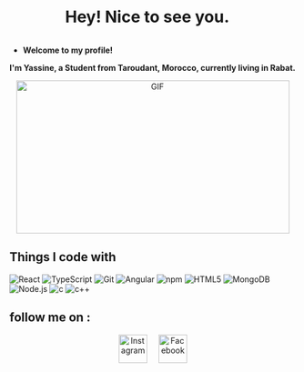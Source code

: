 <div align="center" style="display: flex; justify-content: center; gap: 20px; margin-top: 10px;">
<h1>Hey! Nice to see you.<h1>
</div>

- **Welcome to my profile!**

**I'm Yassine, a Student from Taroudant, Morocco, currently living in Rabat.**

<div align="center" style="display: flex; justify-content: center; gap: 10px; flex-wrap: wrap;">
    <img src="https://media.giphy.com/media/MDJ9IbxxvDUQM/giphy.gif" width="480" height="269" alt="GIF" class="gif-landscape">
</div>

## Things I code with

![React](https://img.shields.io/badge/-React-61DAFB?logo=react&logoColor=white)  ![TypeScript](https://img.shields.io/badge/-TypeScript-007ACC?logo=typescript&logoColor=white)  ![Git](https://img.shields.io/badge/-Git-F05032?logo=git&logoColor=white)  ![Angular](https://img.shields.io/badge/-Angular-E23237?logo=angular&logoColor=white)  ![npm](https://img.shields.io/badge/-npm-CB3837?logo=npm&logoColor=white)  ![HTML5](https://img.shields.io/badge/-HTML5-E34F26?logo=html5&logoColor=white)  ![MongoDB](https://img.shields.io/badge/-MongoDB-47A248?logo=mongodb&logoColor=white)  ![Node.js](https://img.shields.io/badge/-Node.js-8CC84B?logo=node.js&logoColor=white) ![c](https://img.shields.io/badge/-c-8CC84B?logo=c&logoColor=blue) ![c++](https://img.shields.io/badge/-c++-8CC84B?logo=c++&logoColor=purple)

## follow me on :

<div align="center" style="display: flex; justify-content: center; gap: 20px; margin-top: 10px;">
    <a href="https://www.instagram.com/yassine.ajagrou" target="_blank">
        <img src="https://upload.wikimedia.org/wikipedia/commons/a/a5/Instagram_icon.png" alt="Instagram" width="50" height="50">
    </a>
    <a href="https://www.facebook.com/yassine.ajagrou.0" target="_blank">
        <img src="https://upload.wikimedia.org/wikipedia/commons/thumb/b/b8/2021_Facebook_icon.svg/512px-2021_Facebook_icon.svg.png?20220821121039" alt="Facebook" width="50" height="50">
    </a>
</div>

